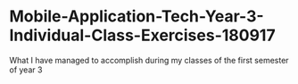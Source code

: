 # Mobile-Application-Tech-Year-3-Individual-Class-Exercises-180917
What I have managed to accomplish during my classes of the first semester of year 3
